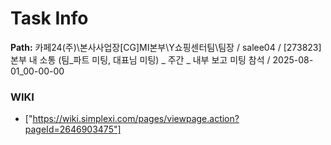 # Task Info

**Path:** 카페24(주)\본사사업장\[CG]MI본부\Y쇼핑센터팀\팀장 / salee04 / [273823] 본부 내 소통 (팀_파트 미팅, 대표님 미팅) _ 주간 _ 내부 보고 미팅 참석 / 2025-08-01_00-00-00

### WIKI
- ["https://wiki.simplexi.com/pages/viewpage.action?pageId=2646903475"]

